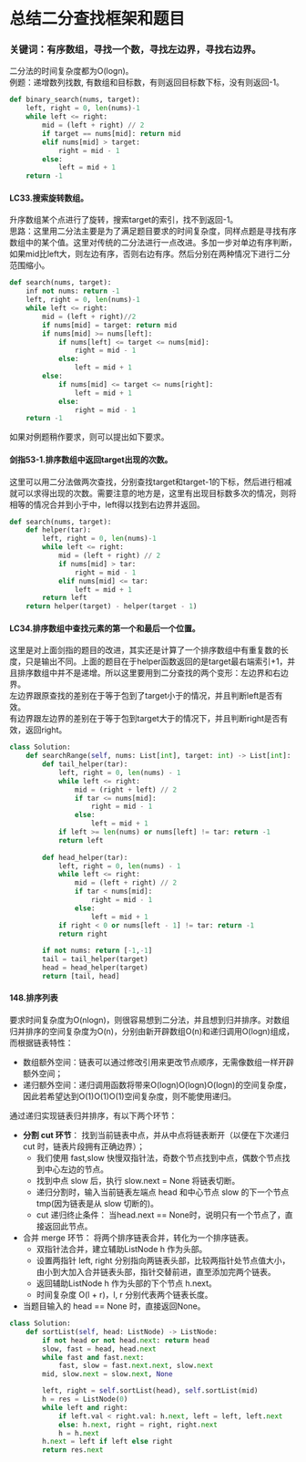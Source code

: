 # 总结二分查找框架和题目
### 关键词：有序数组，寻找一个数，寻找左边界，寻找右边界。  
二分法的时间复杂度都为O(logn)。  
例题：递增数列找数, 有数组和目标数，有则返回目标数下标，没有则返回-1。
```python
def binary_search(nums, target):
    left, right = 0, len(nums)-1
    while left <= right:
        mid = (left + right) // 2
        if target == nums[mid]: return mid
        elif nums[mid] > target:
            right = mid - 1
        else:
            left = mid + 1
    return -1
```
#### LC33.搜索旋转数组。  
升序数组某个点进行了旋转，搜索target的索引，找不到返回-1。  
思路：这里用二分法主要是为了满足题目要求的时间复杂度，同样点题是寻找有序数组中的某个值。这里对传统的二分法进行一点改进。多加一步对单边有序判断，如果mid比left大，则左边有序，否则右边有序。然后分别在两种情况下进行二分范围缩小。
```python
def search(nums, target):
    inf not nums: return -1
    left, right = 0, len(nums)-1
    while left <= right:
        mid = (left + right)//2
        if nums[mid] = target: return mid
        if nums[mid] >= nums[left]:
            if nums[left] <= target <= nums[mid]:
                right = mid - 1
            else:
                left = mid + 1
        else:
            if nums[mid] <= target <= nums[right]:
                left = mid + 1
            else:
                right = mid - 1
    return -1
```
如果对例题稍作要求，则可以提出如下要求。  
#### 剑指53-1.排序数组中返回target出现的次数。  
这里可以用二分法做两次查找，分别查找target和target-1的下标，然后进行相减就可以求得出现的次数。需要注意的地方是，这里有出现目标数多次的情况，则将相等的情况合并到小于中，left得以找到右边界并返回。  
```python
def search(nums, target):
    def helper(tar):
        left, right = 0, len(nums)-1
        while left <= right:
            mid = (left + right) // 2
            if nums[mid] > tar:
                right = mid - 1
            elif nums[mid] <= tar:
                left = mid + 1
        return left
    return helper(target) - helper(target - 1)
```

#### LC34.排序数组中查找元素的第一个和最后一个位置。  
这里是对上面剑指的题目的改进，其实还是计算了一个排序数组中有重复数的长度，只是输出不同。上面的题目在于helper函数返回的是target最右端索引+1，并且排序数组中并不是递增。所以这里要用到二分查找的两个变形：左边界和右边界。  
左边界跟原查找的差别在于等于包到了target小于的情况，并且判断left是否有效。  
有边界跟左边界的差别在于等于包到target大于的情况下，并且判断right是否有效，返回right。  
```python
class Solution:
    def searchRange(self, nums: List[int], target: int) -> List[int]:
        def tail_helper(tar):
            left, right = 0, len(nums) - 1
            while left <= right:
                mid = (right + left) // 2
                if tar <= nums[mid]:
                    right = mid - 1
                else:
                    left = mid + 1
            if left >= len(nums) or nums[left] != tar: return -1
            return left
        
        def head_helper(tar):
            left, right = 0, len(nums) - 1
            while left <= right:
                mid = (left + right) // 2
                if tar < nums[mid]:
                    right = mid - 1
                else:
                    left = mid + 1
            if right < 0 or nums[left - 1] != tar: return -1
            return right
        
        if not nums: return [-1,-1]
        tail = tail_helper(target)
        head = head_helper(target)
        return [tail, head]
```

#### 148.排序列表
要求时间复杂度为O(nlogn)，则很容易想到二分法，并且想到归并排序。对数组归并排序的空间复杂度为O(n)，分别由新开辟数组O(n)和递归调用O(logn)组成，而根据链表特性：
- 数组额外空间：链表可以通过修改引用来更改节点顺序，无需像数组一样开辟额外空间；
- 递归额外空间：递归调用函数将带来O(logn)O(logn)O(logn)的空间复杂度，因此若希望达到O(1)O(1)O(1)空间复杂度，则不能使用递归。

通过递归实现链表归并排序，有以下两个环节：
- **分割 cut 环节**： 找到当前链表中点，并从中点将链表断开（以便在下次递归 cut 时，链表片段拥有正确边界）；
    - 我们使用 fast,slow 快慢双指针法，奇数个节点找到中点，偶数个节点找到中心左边的节点。
    - 找到中点 slow 后，执行 slow.next = None 将链表切断。
    - 递归分割时，输入当前链表左端点 head 和中心节点 slow 的下一个节点 tmp(因为链表是从 slow 切断的)。
    - cut 递归终止条件： 当head.next == None时，说明只有一个节点了，直接返回此节点。
- 合并 merge 环节： 将两个排序链表合并，转化为一个排序链表。
    - 双指针法合并，建立辅助ListNode h 作为头部。
    - 设置两指针 left, right 分别指向两链表头部，比较两指针处节点值大小，由小到大加入合并链表头部，指针交替前进，直至添加完两个链表。
    - 返回辅助ListNode h 作为头部的下个节点 h.next。
    - 时间复杂度 O(l + r)，l, r 分别代表两个链表长度。
- 当题目输入的 head == None 时，直接返回None。

```python
class Solution:
    def sortList(self, head: ListNode) -> ListNode:
        if not head or not head.next: return head
        slow, fast = head, head.next
        while fast and fast.next:
            fast, slow = fast.next.next, slow.next
        mid, slow.next = slow.next, None

        left, right = self.sortList(head), self.sortList(mid)
        h = res = ListNode(0)
        while left and right:
            if left.val < right.val: h.next, left = left, left.next
            else: h.next, right = right, right.next
            h = h.next
        h.next = left if left else right
        return res.next
```
